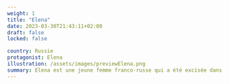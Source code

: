```yaml
---
weight: 1
title: "Elena"
date: 2023-03-30T21:43:11+02:00
draft: false
locked: false

country: Russie
protagonist: Elena
illustration: /assets/images/previewElena.png
summary: Elena est une jeune femme franco-russe qui a été excisée dans son enfance. Ce traumatisme lui fait perdre sa confiance en elle et l’empêche de sentir à l’aise avec son corps. Elle fait appel à un chirurgien réparateur pour se reconstruire physiquement et psychologiquement.
---
```


